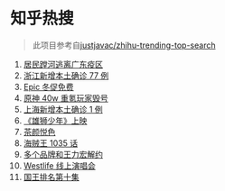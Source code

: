 # 知乎热搜

> 此项目参考自[justjavac/zhihu-trending-top-search](https://github.com/justjavac/zhihu-trending-top-search/blob/main/utils.ts)

<!-- BEGIN -->
  <!-- 最后更新时间:Sat Dec 18 2021 09:11:06 GMT+0000 (Coordinated Universal Time) -->
  1. [居民蹚河逃离广东疫区](https://www.zhihu.com/search?q=广东疫情)
1. [浙江新增本土确诊 77 例](https://www.zhihu.com/search?q=浙江疫情)
1. [Epic 冬促免费](https://www.zhihu.com/search?q=epic)
1. [原神 40w 重氪玩家毁号](https://www.zhihu.com/search?q=原神)
1. [上海新增本土确诊 1 例](https://www.zhihu.com/search?q=上海疫情)
1. [《雄狮少年》上映](https://www.zhihu.com/search?q=雄狮少年)
1. [茶颜悦色](https://www.zhihu.com/search?q=茶颜悦色)
1. [海贼王 1035 话](https://www.zhihu.com/search?q=海贼王)
1. [多个品牌和王力宏解约](https://www.zhihu.com/search?q=王力宏合作)
1. [Westlife 线上演唱会](https://www.zhihu.com/search?q=西城男孩演唱会)
1. [国王排名第十集](https://www.zhihu.com/search?q=国王排名)
  <!-- END -->